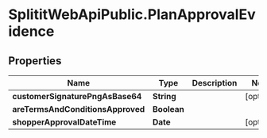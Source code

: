 # SplititWebApiPublic.PlanApprovalEvidence

## Properties

Name | Type | Description | Notes
------------ | ------------- | ------------- | -------------
**customerSignaturePngAsBase64** | **String** |  | [optional] 
**areTermsAndConditionsApproved** | **Boolean** |  | 
**shopperApprovalDateTime** | **Date** |  | [optional] 


